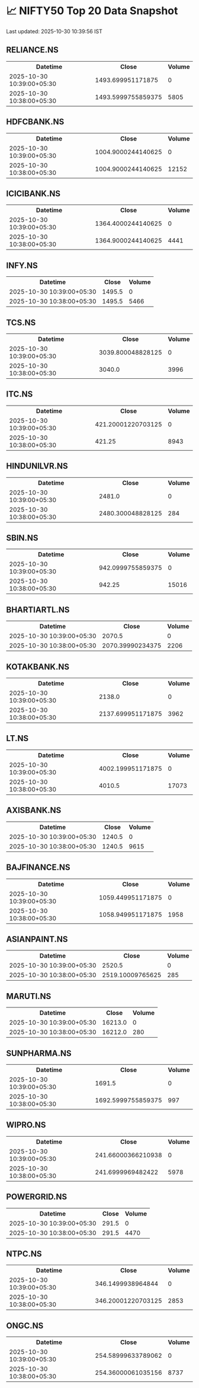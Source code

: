 # 📈 NIFTY50 Top 20 Data Snapshot

Last updated: 2025-10-30 10:39:56 IST

## RELIANCE.NS

<table>
  <tr><th>Datetime</th><th>Close</th><th>Volume</th></tr>
  <tr><td>2025-10-30 10:39:00+05:30</td><td>1493.699951171875</td><td>0</td></tr>
  <tr><td>2025-10-30 10:38:00+05:30</td><td>1493.5999755859375</td><td>5805</td></tr>
</table>

## HDFCBANK.NS

<table>
  <tr><th>Datetime</th><th>Close</th><th>Volume</th></tr>
  <tr><td>2025-10-30 10:39:00+05:30</td><td>1004.9000244140625</td><td>0</td></tr>
  <tr><td>2025-10-30 10:38:00+05:30</td><td>1004.9000244140625</td><td>12152</td></tr>
</table>

## ICICIBANK.NS

<table>
  <tr><th>Datetime</th><th>Close</th><th>Volume</th></tr>
  <tr><td>2025-10-30 10:39:00+05:30</td><td>1364.4000244140625</td><td>0</td></tr>
  <tr><td>2025-10-30 10:38:00+05:30</td><td>1364.9000244140625</td><td>4441</td></tr>
</table>

## INFY.NS

<table>
  <tr><th>Datetime</th><th>Close</th><th>Volume</th></tr>
  <tr><td>2025-10-30 10:39:00+05:30</td><td>1495.5</td><td>0</td></tr>
  <tr><td>2025-10-30 10:38:00+05:30</td><td>1495.5</td><td>5466</td></tr>
</table>

## TCS.NS

<table>
  <tr><th>Datetime</th><th>Close</th><th>Volume</th></tr>
  <tr><td>2025-10-30 10:39:00+05:30</td><td>3039.800048828125</td><td>0</td></tr>
  <tr><td>2025-10-30 10:38:00+05:30</td><td>3040.0</td><td>3996</td></tr>
</table>

## ITC.NS

<table>
  <tr><th>Datetime</th><th>Close</th><th>Volume</th></tr>
  <tr><td>2025-10-30 10:39:00+05:30</td><td>421.20001220703125</td><td>0</td></tr>
  <tr><td>2025-10-30 10:38:00+05:30</td><td>421.25</td><td>8943</td></tr>
</table>

## HINDUNILVR.NS

<table>
  <tr><th>Datetime</th><th>Close</th><th>Volume</th></tr>
  <tr><td>2025-10-30 10:39:00+05:30</td><td>2481.0</td><td>0</td></tr>
  <tr><td>2025-10-30 10:38:00+05:30</td><td>2480.300048828125</td><td>284</td></tr>
</table>

## SBIN.NS

<table>
  <tr><th>Datetime</th><th>Close</th><th>Volume</th></tr>
  <tr><td>2025-10-30 10:39:00+05:30</td><td>942.0999755859375</td><td>0</td></tr>
  <tr><td>2025-10-30 10:38:00+05:30</td><td>942.25</td><td>15016</td></tr>
</table>

## BHARTIARTL.NS

<table>
  <tr><th>Datetime</th><th>Close</th><th>Volume</th></tr>
  <tr><td>2025-10-30 10:39:00+05:30</td><td>2070.5</td><td>0</td></tr>
  <tr><td>2025-10-30 10:38:00+05:30</td><td>2070.39990234375</td><td>2206</td></tr>
</table>

## KOTAKBANK.NS

<table>
  <tr><th>Datetime</th><th>Close</th><th>Volume</th></tr>
  <tr><td>2025-10-30 10:39:00+05:30</td><td>2138.0</td><td>0</td></tr>
  <tr><td>2025-10-30 10:38:00+05:30</td><td>2137.699951171875</td><td>3962</td></tr>
</table>

## LT.NS

<table>
  <tr><th>Datetime</th><th>Close</th><th>Volume</th></tr>
  <tr><td>2025-10-30 10:39:00+05:30</td><td>4002.199951171875</td><td>0</td></tr>
  <tr><td>2025-10-30 10:38:00+05:30</td><td>4010.5</td><td>17073</td></tr>
</table>

## AXISBANK.NS

<table>
  <tr><th>Datetime</th><th>Close</th><th>Volume</th></tr>
  <tr><td>2025-10-30 10:39:00+05:30</td><td>1240.5</td><td>0</td></tr>
  <tr><td>2025-10-30 10:38:00+05:30</td><td>1240.5</td><td>9615</td></tr>
</table>

## BAJFINANCE.NS

<table>
  <tr><th>Datetime</th><th>Close</th><th>Volume</th></tr>
  <tr><td>2025-10-30 10:39:00+05:30</td><td>1059.449951171875</td><td>0</td></tr>
  <tr><td>2025-10-30 10:38:00+05:30</td><td>1058.949951171875</td><td>1958</td></tr>
</table>

## ASIANPAINT.NS

<table>
  <tr><th>Datetime</th><th>Close</th><th>Volume</th></tr>
  <tr><td>2025-10-30 10:39:00+05:30</td><td>2520.5</td><td>0</td></tr>
  <tr><td>2025-10-30 10:38:00+05:30</td><td>2519.10009765625</td><td>285</td></tr>
</table>

## MARUTI.NS

<table>
  <tr><th>Datetime</th><th>Close</th><th>Volume</th></tr>
  <tr><td>2025-10-30 10:39:00+05:30</td><td>16213.0</td><td>0</td></tr>
  <tr><td>2025-10-30 10:38:00+05:30</td><td>16212.0</td><td>280</td></tr>
</table>

## SUNPHARMA.NS

<table>
  <tr><th>Datetime</th><th>Close</th><th>Volume</th></tr>
  <tr><td>2025-10-30 10:39:00+05:30</td><td>1691.5</td><td>0</td></tr>
  <tr><td>2025-10-30 10:38:00+05:30</td><td>1692.5999755859375</td><td>997</td></tr>
</table>

## WIPRO.NS

<table>
  <tr><th>Datetime</th><th>Close</th><th>Volume</th></tr>
  <tr><td>2025-10-30 10:39:00+05:30</td><td>241.66000366210938</td><td>0</td></tr>
  <tr><td>2025-10-30 10:38:00+05:30</td><td>241.6999969482422</td><td>5978</td></tr>
</table>

## POWERGRID.NS

<table>
  <tr><th>Datetime</th><th>Close</th><th>Volume</th></tr>
  <tr><td>2025-10-30 10:39:00+05:30</td><td>291.5</td><td>0</td></tr>
  <tr><td>2025-10-30 10:38:00+05:30</td><td>291.5</td><td>4470</td></tr>
</table>

## NTPC.NS

<table>
  <tr><th>Datetime</th><th>Close</th><th>Volume</th></tr>
  <tr><td>2025-10-30 10:39:00+05:30</td><td>346.1499938964844</td><td>0</td></tr>
  <tr><td>2025-10-30 10:38:00+05:30</td><td>346.20001220703125</td><td>2853</td></tr>
</table>

## ONGC.NS

<table>
  <tr><th>Datetime</th><th>Close</th><th>Volume</th></tr>
  <tr><td>2025-10-30 10:39:00+05:30</td><td>254.58999633789062</td><td>0</td></tr>
  <tr><td>2025-10-30 10:38:00+05:30</td><td>254.36000061035156</td><td>8737</td></tr>
</table>

